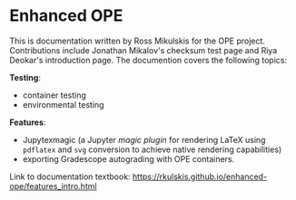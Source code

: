 # Enhanced OPE
This is documentation written by Ross Mikulskis for the OPE project. Contributions include Jonathan Mikalov's checksum test page and Riya Deokar's introduction page. The documention covers the following topics:

**Testing**: 
- container testing
- environmental testing

**Features**:
- Jupytexmagic (a Jupyter *magic plugin* for rendering LaTeX using `pdflatex` and `svg` conversion to achieve native rendering capabilities)
- exporting Gradescope autograding with OPE containers.

Link to documentation textbook: https://rkulskis.github.io/enhanced-ope/features_intro.html
